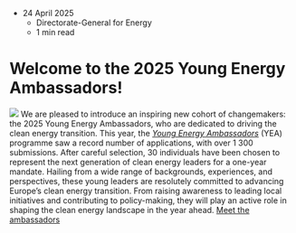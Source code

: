 * 24 April 2025
  * Directorate-General for Energy
  * 1 min read


# Welcome to the 2025 Young Energy Ambassadors! 
![](https://energy.ec.europa.eu/sites/default/files/styles/oe_theme_medium_no_crop/public/2025-04/483100889_1036487868512757_8287525293742770145_n.jpg?itok=K8v5Aoza)
We are pleased to introduce an inspiring new cohort of changemakers: the 2025 Young Energy Ambassadors, who are dedicated to driving the clean energy transition. 
This year, the [_Young Energy Ambassadors_](https://sustainable-energy-week.ec.europa.eu/young-energy-ambassadors_en) (YEA) programme saw a record number of applications, with over 1 300 submissions. After careful selection, 30 individuals have been chosen to represent the next generation of clean energy leaders for a one-year mandate. 
Hailing from a wide range of backgrounds, experiences, and perspectives, these young leaders are resolutely committed to advancing Europe’s clean energy transition. From raising awareness to leading local initiatives and contributing to policy-making, they will play an active role in shaping the clean energy landscape in the year ahead. 
[Meet the ambassadors](https://sustainable-energy-week.ec.europa.eu/partners/young-energy-ambassadors-2025_en)
